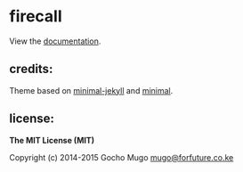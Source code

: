 
# firecall

View the [documentation][docs].

## credits:

Theme based on [minimal-jekyll](http://github.com/GochoMugo/minimal-jekyll) and [minimal](http://github.com/orderedlist/minimal).


## license:

__The MIT License (MIT)__

Copyright (c) 2014-2015 Gocho Mugo <mugo@forfuture.co.ke>


[docs]:https://gochomugo.github.io/firecall
